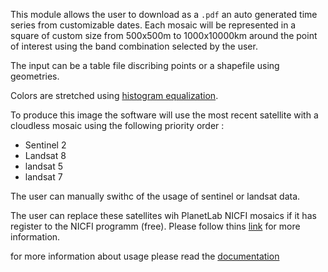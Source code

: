 This module allows the user to download as a `.pdf` an auto generated time series from customizable dates.
Each mosaic will be represented in a square of custom size from 500x500m to 1000x10000km around the point of interest using the band combination selected by the user.

The input can be a table file discribing points or a shapefile using geometries.

Colors are stretched using [histogram equalization](https://en.wikipedia.org/wiki/Histogram_equalization).

To produce this image the software will use the most recent satellite with a cloudless mosaic using the following priority order :

- Sentinel 2
- Landsat 8
- landsat 5
- landsat 7

The user can manually swithc of the usage of sentinel or landsat data.

The user can replace these satellites wih PlanetLab NICFI mosaics if it has register to the NICFI programm (free). Please follow thins [link](https://docs.sepal.io/en/latest/setup/nicfi.html) for more information.

for more information about usage please read the [documentation](https://docs.sepal.io/en/latest/modules/dwn/clip-time-series.html)
